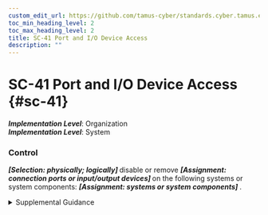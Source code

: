 ```yaml
---
custom_edit_url: https://github.com/tamus-cyber/standards.cyber.tamus.edu/tree/main/static/content/tamus.edu/TAMUS_profile.xml
toc_min_heading_level: 2
toc_max_heading_level: 2
title: SC-41 Port and I/O Device Access
description: ""
---
```


# SC-41 Port and I/O Device Access {#sc-41}

_**Implementation Level**_: Organization\
_**Implementation Level**_: System

### Control

 <strong> <em>[Selection: physically; logically]</em> </strong> disable or remove <strong> <em>[Assignment: connection ports or input/output devices]</em> </strong> on the following systems or system components: <strong> <em>[Assignment: systems or system components]</em> </strong>.

<details>
  <summary>Supplemental Guidance</summary>

Connection ports include Universal Serial Bus (USB), Thunderbolt, and Firewire (IEEE 1394). Input/output (I/O) devices include compact disc and digital versatile disc drives. Disabling or removing such connection ports and I/O devices helps prevent the exfiltration of information from systems and the introduction of malicious code from those ports or devices. Physically disabling or removing ports and/or devices is the stronger action.

</details>

